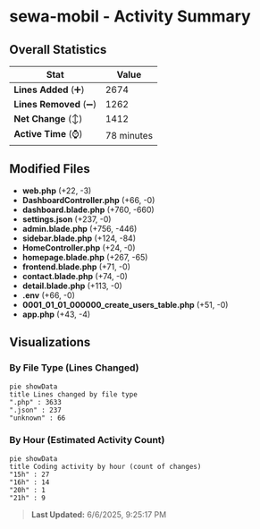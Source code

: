 # sewa-mobil - Activity Summary 

## Overall Statistics

| Stat                   | Value                                                             |
| ---------------------- | ----------------------------------------------------------------- |
| **Lines Added** (➕)   | 2674                                          |
| **Lines Removed** (➖) | 1262                                        |
| **Net Change** (↕)    | 1412                |
| **Active Time** (⌚)   | 78 minutes |


## Modified Files
- **web.php** (+22, -3)
- **DashboardController.php** (+66, -0)
- **dashboard.blade.php** (+760, -660)
- **settings.json** (+237, -0)
- **admin.blade.php** (+756, -446)
- **sidebar.blade.php** (+124, -84)
- **HomeController.php** (+24, -0)
- **homepage.blade.php** (+267, -65)
- **frontend.blade.php** (+71, -0)
- **contact.blade.php** (+74, -0)
- **detail.blade.php** (+113, -0)
- **.env** (+66, -0)
- **0001_01_01_000000_create_users_table.php** (+51, -0)
- **app.php** (+43, -4)

## Visualizations

### By File Type (Lines Changed)

```mermaid
pie showData
title Lines changed by file type
".php" : 3633
".json" : 237
"unknown" : 66
```

### By Hour (Estimated Activity Count)

```mermaid
pie showData
title Coding activity by hour (count of changes)
"15h" : 27
"16h" : 14
"20h" : 1
"21h" : 9
```


> **Last Updated:** 6/6/2025, 9:25:17 PM